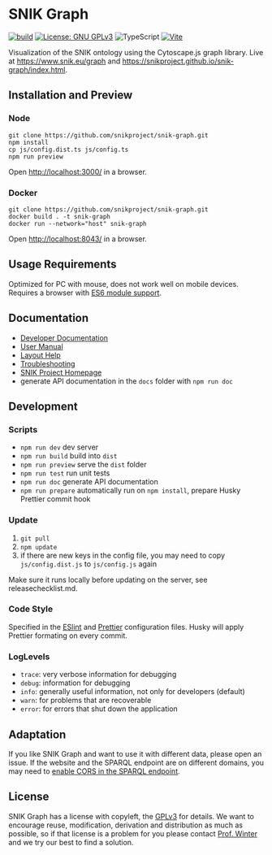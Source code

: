 # SNIK Graph

[![build](https://github.com/snikproject/snik-graph/actions/workflows/build.yml/badge.svg)](https://github.com/snikproject/snik-graph/actions/workflows/build.yml)
[![License: GNU GPLv3](https://img.shields.io/badge/license-GPL-blue)](LICENSE)
![TypeScript](https://badges.aleen42.com/src/typescript.svg)
[![Vite](https://badges.aleen42.com/src/vitejs.svg)](https://vitejs.dev/)

Visualization of the SNIK ontology using the Cytoscape.js graph library.
Live at <https://www.snik.eu/graph> and <https://snikproject.github.io/snik-graph/index.html>.
<!--Browse the code documentation [here](https://snikproject.github.io/snik-graph/index.html)!-->

## Installation and Preview

### Node

	git clone https://github.com/snikproject/snik-graph.git
    npm install
    cp js/config.dist.ts js/config.ts
    npm run preview

Open <http://localhost:3000/> in a browser.

### Docker

	git clone https://github.com/snikproject/snik-graph.git
    docker build . -t snik-graph
	docker run --network="host" snik-graph
	
Open <http://localhost:8043/> in a browser.

## Usage Requirements
Optimized for PC with mouse, does not work well on mobile devices.
Requires a browser with [ES6 module support](https://caniuse.com/es6-module).

## Documentation

* [Developer Documentation](https://snikproject.github.io/snik-graph/doc)
* [User Manual](https://www.snik.eu/graph/html/manual.html)
* [Layout Help](https://www.snik.eu/graph/html/layoutHelp.html)
* [Troubleshooting](https://www.snik.eu/graph/html/troubleshooting.html)
* [SNIK Project Homepage](https://www.snik.eu/)
* generate API documentation in the `docs` folder with `npm run doc`

## Development

### Scripts
* `npm run dev` dev server
* `npm run build` build into `dist`
* `npm run preview` serve the `dist` folder
* `npm run test` run unit tests
* `npm run doc` generate API documentation
* `npm run prepare` automatically run on `npm install`, prepare Husky Prettier commit hook

### Update
1. `git pull`
2. `npm update`
3. if there are new keys in the config file, you may need to copy `js/config.dist.js` to `js/config.js` again

Make sure it runs locally before updating on the server, see releasechecklist.md.

### Code Style
Specified in the [ESlint](.eslintrc.json) and [Prettier](.prettierrc) configuration files.
Husky will apply Prettier formating on every commit.

### LogLevels
* `trace`: very verbose information for debugging  
* `debug`: information for debugging
* `info`: generally useful information, not only for developers (default)
* `warn`: for problems that are recoverable
* `error`: for errors that shut down the application

## Adaptation
If you like SNIK Graph and want to use it with different data, please open an issue.
If the website and the SPARQL endpoint are on different domains, you may need to [enable CORS in the SPARQL endpoint](http://vos.openlinksw.com/owiki/wiki/VOS/VirtTipsAndTricksCORsEnableSPARQLURLs).

## License
SNIK Graph has a license with copyleft, the [GPLv3](LICENSE) for details.
We want to encourage reuse, modification, derivation and distribution as much as possible, so if that license is a problem for you please contact [Prof. Winter](https://www.people.imise.uni-leipzig.de/alfred.winter) and we try our best to find a solution.
